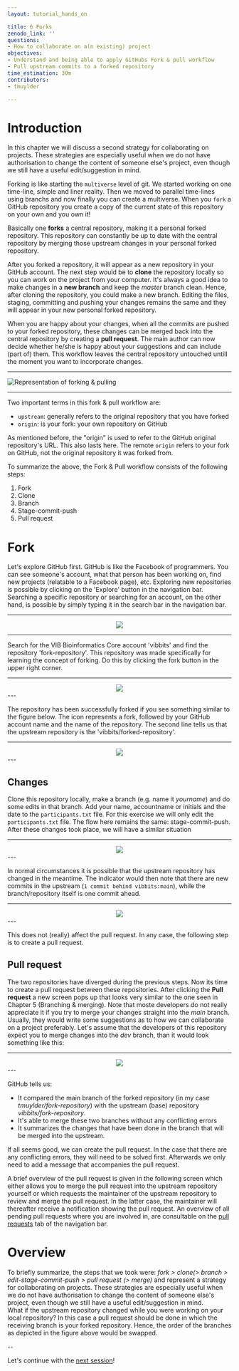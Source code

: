 ```yaml
---
layout: tutorial_hands_on

title: 6 Forks
zenodo_link: ''
questions:
- How to collaborate on a(n existing) project
objectives:
- Understand and being able to apply GitHubs Fork & pull workflow
- Pull upstream commits to a forked repository
time_estimation: 30m
contributors:
- tmuylder

---
```



# Introduction
In this chapter we will discuss a second strategy for collaborating on projects. These strategies are especially useful when we do not have authorisation to change the content of someone else's project, even though we still have a useful edit/suggestion in mind.  

Forking is like starting the `multiverse` level of git. We started working on one time-line, simple and liner reality. Then we moved to parallel time-lines using branchs and now finally you can create a multiverse. When you `fork` a GitHub repository you create a copy of the current state of this repository on your own and you own it!

Basically one **forks** a central repository, making it a personal forked repository. This repository can constantly be up to date with the central repository by merging those upstream changes in your personal forked repository.  

After you forked a repository, it will appear as a new repository in your GitHub account. The next step would be to **clone** the repository locally so you can work on the project from your computer. It's always a good idea to make changes in a **new branch** and keep the *master* branch clean. Hence, after cloning the repository, you could make a new branch. Editing the files, staging, committing and pushing your changes remains the same and they will appear in your new personal forked repository. 

When you are happy about your changes, when all the commits are pushed to your forked repository, these changes can be merged back into the central repository by creating a **pull request**. The main author can now decide whether he/she is happy about your suggestions and can include (part of) them. This workflow leaves the central repository untouched untill the moment you want to incorporate changes.

---

![Representation of forking & pulling](../../images/images_tutorial/fork_pull.png)

---


Two important terms in this fork & pull workflow are:
- `upstream`: generally refers to the original repository that you have forked
- `origin`: is your fork: your own repository on GitHub  

As mentioned before, the "origin" is used to refer to the GitHub original repository's URL. This also lasts here. The remote `origin` refers to your fork on GitHub, not the original repository it was forked from. 

To summarize the above, the Fork & Pull workflow consists of the following steps:
1. Fork
2. Clone
3. Branch
4. Stage-commit-push
5. Pull request

# Fork
Let's explore GitHub first. GitHub is like the Facebook of programmers. You can see someone's account, what that person has been working on, find new projects (relatable to a Facebook page), etc. Exploring new repositories is possible by clicking on the 'Explore' button in the navigation bar. Searching a specific repository or searching for an account, on the other hand, is possible by simply typing it in the search bar in the navigation bar. 

---
<center><img src="../../images/images_tutorial/nav-bar.PNG" /></center>

---

Search for the VIB Bioinformatics Core account 'vibbits' and find the repository 'fork-repository'. This repository was made specifically for learning the concept of forking. Do this by clicking the fork button in the upper right corner.

---
<center><img src="../../images/images_tutorial/fork-button.PNG" /></center>
---


The repository has been successfully forked if you see something similar to the figure below. The icon represents a fork, followed by your GitHub account name and the name of the repository. The second line tells us that the upstream repository is the 'vibbits/forked-repository'. 

---

<center><img src="../../images/images_tutorial/forked-repository.PNG" /></center>
---


## Changes
Clone this repository locally, make a branch (e.g. name it *yourname*) and do some edits in that branch. Add your name, accountname or initials and the date to the `participants.txt` file. For this exercise we will only edit the `participants.txt` file. The flow here remains the same: stage-commit-push. After these changes took place, we will have a similar situation 

---

<center><img src="../../images/images_tutorial/edited-forked-repository.PNG" /></center>
---


In normal circumstances it is possible that the upstream repository has changed in the meantime. The indicator would then note that there are new commits in the upstream (`1 commit behind vibbits:main`), while the branch/repository itself is one commit ahead.  

---

<center><img src="../../images/images_tutorial/forked-repository-ahead.PNG" /></center>
---

This does not (really) affect the pull request. In any case, the following step is to create a pull request.

## Pull request
The two repositories have diverged during the previous steps. Now its time to create a pull request between these repositories. After clicking the **Pull request** a new screen pops up that looks very similar to the one seen in Chapter 5 (Branching & merging). Note that moste developers do not really appreciate it if you try to merge your changes straight into the *main* branch. Usually, they would write some suggestions as to how we can collaborate on a project preferably. Let's assume that the developers of this repository expect you to merge changes into the *dev* branch, than it would look something like this:

---

<center><img src="../../images/images_tutorial/forked-pull-request.PNG" /></center>
---

GitHub tells us:
- It compared the main branch of the forked repository (in my case *tmuylder/fork-repository*) with the upstream (base) repository *vibbits/fork-repository*. 
- It's able to merge these two branches without any conflicting errors
- It summarizes the changes that have been done in the branch that will be merged into the upstream.  

If all seems good, we can create the pull request. In the case that there are any conflicting errors, they will need to be solved first. Afterwards we only need to add a message that accompanies the pull request. 

A brief overview of the pull request is given in the following screen which either allows you to merge the pull request into the upstream repository yourself or which requests the maintainer of the upstream repository to review and merge the pull request. In the latter case, the maintainer will thereafter receive a notification showing the pull request. An overview of all pending pull requests where you are involved in, are consultable on the [pull requests](https://github.com/pulls) tab of the navigation bar.   


# Overview

To briefly summarize, the steps that we took were: *fork > clone(> branch > edit-stage-commit-push > pull request (> merge)* and represent a strategy for collaborating on projects. These strategies are especially useful when we do not have authorisation to change the content of someone else's project, even though we still have a useful edit/suggestion in mind.    
What if the upstream repository changed while you were working on your local repository? In this case a pull request should be done in which the receiving branch is your forked repository. Hence, the order of the branches as depicted in the figure above would be swapped.    


 --

Let's continue with the [next session](https://liascript.github.io/course/?https://raw.githubusercontent.com/vibbits/introduction-github/master/tutorials/10_Git_aliases/tutorial.md#1)!
